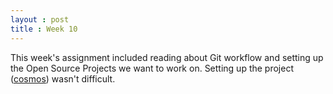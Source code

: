 ```yaml
---
layout : post
title : Week 10
---
```

This week's assignment included reading about Git workflow and setting up the Open Source Projects we want to work on. Setting up the project ([cosmos](https://github.com/OpenGenus/cosmos)) wasn't difficult.
